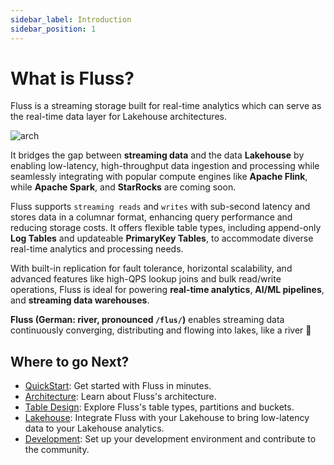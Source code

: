 ```yaml
---
sidebar_label: Introduction
sidebar_position: 1
---
```


# What is Fluss?

Fluss is a streaming storage built for real-time analytics which can serve as the real-time data layer for Lakehouse architectures.

![arch](/img/fluss.png)

It bridges the gap between **streaming data** and the data **Lakehouse** by enabling low-latency, high-throughput data ingestion and processing while seamlessly integrating with popular compute engines like **Apache Flink**, while **Apache Spark**, and **StarRocks** are coming soon.

Fluss supports `streaming reads` and `writes` with sub-second latency and stores data in a columnar format, enhancing query performance and reducing storage costs. 
It offers flexible table types, including append-only **Log Tables** and updateable **PrimaryKey Tables**, to accommodate diverse real-time analytics and processing needs.

With built-in replication for fault tolerance, horizontal scalability, and advanced features like high-QPS lookup joins and bulk read/write operations, Fluss is ideal for powering **real-time analytics**, **AI/ML pipelines**, and **streaming data warehouses**. 

**Fluss (German: river, pronounced `/flus/`)** enables streaming data continuously converging, distributing and flowing into lakes, like a river 🌊

## Where to go Next?

- [QuickStart](/docs/quickstart/flink/): Get started with Fluss in minutes.
- [Architecture](/docs/concepts/architecture/): Learn about Fluss's architecture.
- [Table Design](/docs/table-design/overview): Explore Fluss's table types, partitions and buckets.
- [Lakehouse](/docs/streaming-lakehouse/overview/): Integrate Fluss with your Lakehouse to bring low-latency data to your Lakehouse analytics.
- [Development](/docs/dev/ide-setup/): Set up your development environment and contribute to the community.
